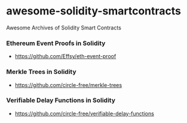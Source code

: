 # awesome-solidity-smartcontracts
Awesome Archives of Solidity Smart Contracts

### Ethereum Event Proofs in Solidity
- https://github.com/Effsy/eth-event-proof

### Merkle Trees in Solidity
- https://github.com/circle-free/merkle-trees

### Verifiable Delay Functions in Solidity
- https://github.com/circle-free/verifiable-delay-functions
